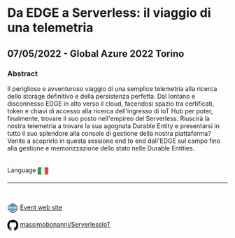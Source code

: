# Da EDGE a Serverless: il viaggio di una telemetria
## 07/05/2022 - Global Azure 2022 Torino
### Abstract
Il periglioso e avventuroso viaggio di una semplice telemetria alla ricerca dello storage definitivo e della persistenza perfetta. Dal lontano e disconnesso EDGE in alto verso il cloud, facendosi spazio tra certificati, token e chiavi di accesso alla ricerca dell'ingresso di IoT Hub per poter, finalmente, trovare il suo posto nell'empireo del Serverless. Riuscirà la nostra telemetria a trovare la sua agognata Durable Entity e presentarsi in tutto il suo splendore alla console di gestione della nostra piattaforma? Venite a scoprirlo in questa sessione end to end dall'EDGE sul campo fino alla gestione e memorizzazione dello stato nelle Durable Entities.

<br/>
Language <img width="25" src="https://raw.githubusercontent.com/massimobonanni/massimobonanni/master/images/flagitaly.svg" style="vertical-align:middle">

<br/>

---

<br/>
<p>
<img width="25" src="https://raw.githubusercontent.com/massimobonanni/massimobonanni/master/images/eventwebsite.svg" style="vertical-align:middle"> 
<a href="https://globalazuretorino.welol.it/">Event web site</a>
</p>

<p>
<img width="25" src="https://raw.githubusercontent.com/massimobonanni/massimobonanni/master/images/github.svg" style="vertical-align:middle"> 
<a href="https://github.com/massimobonanni/ServerlessIoT" target="_blank">massimobonanni/ServerlessIoT
</a>
</p>



